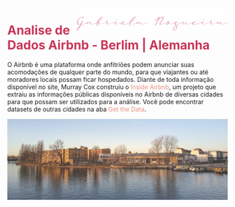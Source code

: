 <img style="float: right;opacity:0.5;" src="img/logo.png">
<h1 style="color:#c93658;"> Analise de Dados Airbnb - Berlim | Alemanha </h1>  

O Airbnb é uma plataforma onde anfitriões podem anunciar suas acomodações de qualquer parte do mundo, para que viajantes ou até moradores locais possam ficar hospedados. Diante de toda informação disponível no site, Murray Cox construiu o <a style="color:#ea9085;text-decoration:none;" href="http://insideairbnb.com/">Inside Airbnb</a>, um projeto que extraiu as informações públicas disponíveis no Airbnb de diversas cidades para que possam ser utilizados para a análise. Você pode encontrar datasets de outras cidades na aba <a style="color:#ea9085;text-decoration:none;" href="http://insideairbnb.com/get-the-data.html">Get the Data</a>.  

<img src="img/germany.jpg" style="opacity:0.80">